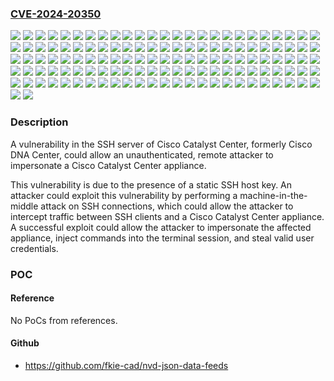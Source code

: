 ### [CVE-2024-20350](https://cve.mitre.org/cgi-bin/cvename.cgi?name=CVE-2024-20350)
![](https://img.shields.io/static/v1?label=Product&message=Cisco%20Digital%20Network%20Architecture%20Center%20(DNA%20Center)&color=blue)
![](https://img.shields.io/static/v1?label=Version&message=1.0.0.0%20&color=brightgreen)
![](https://img.shields.io/static/v1?label=Version&message=1.4.0.0%20&color=brightgreen)
![](https://img.shields.io/static/v1?label=Version&message=2.1.1.0%20&color=brightgreen)
![](https://img.shields.io/static/v1?label=Version&message=2.1.1.3%20&color=brightgreen)
![](https://img.shields.io/static/v1?label=Version&message=2.1.2.0%20&color=brightgreen)
![](https://img.shields.io/static/v1?label=Version&message=2.1.2.3%20&color=brightgreen)
![](https://img.shields.io/static/v1?label=Version&message=2.1.2.4%20&color=brightgreen)
![](https://img.shields.io/static/v1?label=Version&message=2.1.2.5%20&color=brightgreen)
![](https://img.shields.io/static/v1?label=Version&message=2.1.2.6%20&color=brightgreen)
![](https://img.shields.io/static/v1?label=Version&message=2.1.2.7%20&color=brightgreen)
![](https://img.shields.io/static/v1?label=Version&message=2.1.2.8%20&color=brightgreen)
![](https://img.shields.io/static/v1?label=Version&message=2.2.1.0%20&color=brightgreen)
![](https://img.shields.io/static/v1?label=Version&message=2.2.1.3%20&color=brightgreen)
![](https://img.shields.io/static/v1?label=Version&message=2.2.2.0%20&color=brightgreen)
![](https://img.shields.io/static/v1?label=Version&message=2.2.2.1%20&color=brightgreen)
![](https://img.shields.io/static/v1?label=Version&message=2.2.2.3%20&color=brightgreen)
![](https://img.shields.io/static/v1?label=Version&message=2.2.2.4%20&color=brightgreen)
![](https://img.shields.io/static/v1?label=Version&message=2.2.2.5%20&color=brightgreen)
![](https://img.shields.io/static/v1?label=Version&message=2.2.2.6%20&color=brightgreen)
![](https://img.shields.io/static/v1?label=Version&message=2.2.2.7%20&color=brightgreen)
![](https://img.shields.io/static/v1?label=Version&message=2.2.2.8%20&color=brightgreen)
![](https://img.shields.io/static/v1?label=Version&message=2.2.2.9%20&color=brightgreen)
![](https://img.shields.io/static/v1?label=Version&message=2.2.3.0%20&color=brightgreen)
![](https://img.shields.io/static/v1?label=Version&message=2.2.3.3%20&color=brightgreen)
![](https://img.shields.io/static/v1?label=Version&message=2.2.3.4%20&color=brightgreen)
![](https://img.shields.io/static/v1?label=Version&message=2.2.3.5%20&color=brightgreen)
![](https://img.shields.io/static/v1?label=Version&message=2.2.3.6%20&color=brightgreen)
![](https://img.shields.io/static/v1?label=Version&message=2.3.2.1%20&color=brightgreen)
![](https://img.shields.io/static/v1?label=Version&message=2.3.2.1-AIRGAP%20&color=brightgreen)
![](https://img.shields.io/static/v1?label=Version&message=2.3.2.1-AIRGAP-CA%20&color=brightgreen)
![](https://img.shields.io/static/v1?label=Version&message=2.3.2.1-airgap%20&color=brightgreen)
![](https://img.shields.io/static/v1?label=Version&message=2.3.2.1-airgap-ca%20&color=brightgreen)
![](https://img.shields.io/static/v1?label=Version&message=2.3.2.3%20&color=brightgreen)
![](https://img.shields.io/static/v1?label=Version&message=2.3.3.0%20&color=brightgreen)
![](https://img.shields.io/static/v1?label=Version&message=2.3.3.0-AIRGAP%20&color=brightgreen)
![](https://img.shields.io/static/v1?label=Version&message=2.3.3.0-airgap%20&color=brightgreen)
![](https://img.shields.io/static/v1?label=Version&message=2.3.3.1%20&color=brightgreen)
![](https://img.shields.io/static/v1?label=Version&message=2.3.3.1-AIRGAP%20&color=brightgreen)
![](https://img.shields.io/static/v1?label=Version&message=2.3.3.1-airgap%20&color=brightgreen)
![](https://img.shields.io/static/v1?label=Version&message=2.3.3.3%20&color=brightgreen)
![](https://img.shields.io/static/v1?label=Version&message=2.3.3.3-AIRGAP%20&color=brightgreen)
![](https://img.shields.io/static/v1?label=Version&message=2.3.3.3-AIRGAP-CA%20&color=brightgreen)
![](https://img.shields.io/static/v1?label=Version&message=2.3.3.3-airgap%20&color=brightgreen)
![](https://img.shields.io/static/v1?label=Version&message=2.3.3.3-airgap-ca%20&color=brightgreen)
![](https://img.shields.io/static/v1?label=Version&message=2.3.3.4%20&color=brightgreen)
![](https://img.shields.io/static/v1?label=Version&message=2.3.3.4-AIRGAP%20&color=brightgreen)
![](https://img.shields.io/static/v1?label=Version&message=2.3.3.4-AIRGAP-MDNAC%20&color=brightgreen)
![](https://img.shields.io/static/v1?label=Version&message=2.3.3.4-HF1%20&color=brightgreen)
![](https://img.shields.io/static/v1?label=Version&message=2.3.3.4-airgap%20&color=brightgreen)
![](https://img.shields.io/static/v1?label=Version&message=2.3.3.4-airgap-mdnac%20&color=brightgreen)
![](https://img.shields.io/static/v1?label=Version&message=2.3.3.4-hf1%20&color=brightgreen)
![](https://img.shields.io/static/v1?label=Version&message=2.3.3.5%20&color=brightgreen)
![](https://img.shields.io/static/v1?label=Version&message=2.3.3.5-AIRGAP%20&color=brightgreen)
![](https://img.shields.io/static/v1?label=Version&message=2.3.3.5-airgap%20&color=brightgreen)
![](https://img.shields.io/static/v1?label=Version&message=2.3.3.6%20&color=brightgreen)
![](https://img.shields.io/static/v1?label=Version&message=2.3.3.6-70045-HF1%20&color=brightgreen)
![](https://img.shields.io/static/v1?label=Version&message=2.3.3.6-70045-hf1%20&color=brightgreen)
![](https://img.shields.io/static/v1?label=Version&message=2.3.3.6-AIRGAP%20&color=brightgreen)
![](https://img.shields.io/static/v1?label=Version&message=2.3.3.6-AIRGAP-MDNAC%20&color=brightgreen)
![](https://img.shields.io/static/v1?label=Version&message=2.3.3.6-airgap%20&color=brightgreen)
![](https://img.shields.io/static/v1?label=Version&message=2.3.3.6-airgap-mdnac%20&color=brightgreen)
![](https://img.shields.io/static/v1?label=Version&message=2.3.3.7%20&color=brightgreen)
![](https://img.shields.io/static/v1?label=Version&message=2.3.3.7-72323%20&color=brightgreen)
![](https://img.shields.io/static/v1?label=Version&message=2.3.3.7-72328-AIRGAP%20&color=brightgreen)
![](https://img.shields.io/static/v1?label=Version&message=2.3.3.7-72328-MDNAC%20&color=brightgreen)
![](https://img.shields.io/static/v1?label=Version&message=2.3.3.7-72328-airgap%20&color=brightgreen)
![](https://img.shields.io/static/v1?label=Version&message=2.3.3.7-72328-mdnac%20&color=brightgreen)
![](https://img.shields.io/static/v1?label=Version&message=2.3.3.7-AIRGAP%20&color=brightgreen)
![](https://img.shields.io/static/v1?label=Version&message=2.3.3.7-AIRGAP-MDNAC%20&color=brightgreen)
![](https://img.shields.io/static/v1?label=Version&message=2.3.3.7-airgap%20&color=brightgreen)
![](https://img.shields.io/static/v1?label=Version&message=2.3.3.7-airgap-mdnac%20&color=brightgreen)
![](https://img.shields.io/static/v1?label=Version&message=2.3.4.0%20&color=brightgreen)
![](https://img.shields.io/static/v1?label=Version&message=2.3.4.0-AIRGAP%20&color=brightgreen)
![](https://img.shields.io/static/v1?label=Version&message=2.3.4.0-airgap%20&color=brightgreen)
![](https://img.shields.io/static/v1?label=Version&message=2.3.4.3%20&color=brightgreen)
![](https://img.shields.io/static/v1?label=Version&message=2.3.4.3-AIRGAP%20&color=brightgreen)
![](https://img.shields.io/static/v1?label=Version&message=2.3.4.3-airgap%20&color=brightgreen)
![](https://img.shields.io/static/v1?label=Version&message=2.3.5.0%20&color=brightgreen)
![](https://img.shields.io/static/v1?label=Version&message=2.3.5.0-AIRGAP%20&color=brightgreen)
![](https://img.shields.io/static/v1?label=Version&message=2.3.5.0-AIRGAP-MDNAC%20&color=brightgreen)
![](https://img.shields.io/static/v1?label=Version&message=2.3.5.0-airgap%20&color=brightgreen)
![](https://img.shields.io/static/v1?label=Version&message=2.3.5.0-airgap-mdnac%20&color=brightgreen)
![](https://img.shields.io/static/v1?label=Version&message=2.3.5.3%20&color=brightgreen)
![](https://img.shields.io/static/v1?label=Version&message=2.3.5.3-AIRGAP%20&color=brightgreen)
![](https://img.shields.io/static/v1?label=Version&message=2.3.5.3-AIRGAP-MDNAC%20&color=brightgreen)
![](https://img.shields.io/static/v1?label=Version&message=2.3.5.3-airgap%20&color=brightgreen)
![](https://img.shields.io/static/v1?label=Version&message=2.3.5.3-airgap-mdnac%20&color=brightgreen)
![](https://img.shields.io/static/v1?label=Version&message=2.3.5.4%20&color=brightgreen)
![](https://img.shields.io/static/v1?label=Version&message=2.3.5.4-AIRGAP%20&color=brightgreen)
![](https://img.shields.io/static/v1?label=Version&message=2.3.5.4-AIRGAP-MDNAC%20&color=brightgreen)
![](https://img.shields.io/static/v1?label=Version&message=2.3.5.4-airgap%20&color=brightgreen)
![](https://img.shields.io/static/v1?label=Version&message=2.3.5.4-airgap-mdnac%20&color=brightgreen)
![](https://img.shields.io/static/v1?label=Version&message=2.3.5.5%20&color=brightgreen)
![](https://img.shields.io/static/v1?label=Version&message=2.3.5.5-70026-HF51%20&color=brightgreen)
![](https://img.shields.io/static/v1?label=Version&message=2.3.5.5-70026-HF52%20&color=brightgreen)
![](https://img.shields.io/static/v1?label=Version&message=2.3.5.5-70026-HF53%20&color=brightgreen)
![](https://img.shields.io/static/v1?label=Version&message=2.3.5.5-70026-HF70%20&color=brightgreen)
![](https://img.shields.io/static/v1?label=Version&message=2.3.5.5-70026-hf51%20&color=brightgreen)
![](https://img.shields.io/static/v1?label=Version&message=2.3.5.5-70026-hf52%20&color=brightgreen)
![](https://img.shields.io/static/v1?label=Version&message=2.3.5.5-70026-hf53%20&color=brightgreen)
![](https://img.shields.io/static/v1?label=Version&message=2.3.5.5-70026-hf70%20&color=brightgreen)
![](https://img.shields.io/static/v1?label=Version&message=2.3.5.5-AIRGAP%20&color=brightgreen)
![](https://img.shields.io/static/v1?label=Version&message=2.3.5.5-AIRGAP-MDNAC%20&color=brightgreen)
![](https://img.shields.io/static/v1?label=Version&message=2.3.5.5-airgap%20&color=brightgreen)
![](https://img.shields.io/static/v1?label=Version&message=2.3.5.5-airgap-mdnac%20&color=brightgreen)
![](https://img.shields.io/static/v1?label=Version&message=2.3.6.0%20&color=brightgreen)
![](https://img.shields.io/static/v1?label=Version&message=2.3.6.0-AIRGAP%20&color=brightgreen)
![](https://img.shields.io/static/v1?label=Version&message=2.3.6.0-airgap%20&color=brightgreen)
![](https://img.shields.io/static/v1?label=Version&message=2.3.7.0%20&color=brightgreen)
![](https://img.shields.io/static/v1?label=Version&message=2.3.7.0-AIRGAP%20&color=brightgreen)
![](https://img.shields.io/static/v1?label=Version&message=2.3.7.0-AIRGAP-MDNAC%20&color=brightgreen)
![](https://img.shields.io/static/v1?label=Version&message=2.3.7.0-VA%20&color=brightgreen)
![](https://img.shields.io/static/v1?label=Version&message=2.3.7.0-airgap%20&color=brightgreen)
![](https://img.shields.io/static/v1?label=Version&message=2.3.7.0-airgap-mdnac%20&color=brightgreen)
![](https://img.shields.io/static/v1?label=Version&message=2.3.7.0-va%20&color=brightgreen)
![](https://img.shields.io/static/v1?label=Version&message=2.3.7.3%20&color=brightgreen)
![](https://img.shields.io/static/v1?label=Version&message=2.3.7.3-AIRGAP%20&color=brightgreen)
![](https://img.shields.io/static/v1?label=Version&message=2.3.7.3-AIRGAP-MDNAC%20&color=brightgreen)
![](https://img.shields.io/static/v1?label=Version&message=2.3.7.3-airgap%20&color=brightgreen)
![](https://img.shields.io/static/v1?label=Version&message=2.3.7.3-airgap-mdnac%20&color=brightgreen)
![](https://img.shields.io/static/v1?label=Version&message=2.3.7.4%20&color=brightgreen)
![](https://img.shields.io/static/v1?label=Version&message=2.3.7.4-AIRGAP%20&color=brightgreen)
![](https://img.shields.io/static/v1?label=Version&message=2.3.7.4-AIRGAP-MDNAC%20&color=brightgreen)
![](https://img.shields.io/static/v1?label=Version&message=2.3.7.4-airgap%20&color=brightgreen)
![](https://img.shields.io/static/v1?label=Version&message=2.3.7.4-airgap-mdnac%20&color=brightgreen)
![](https://img.shields.io/static/v1?label=Vulnerability&message=Use%20of%20Hard-coded%20Cryptographic%20Key&color=brightgreen)

### Description

A vulnerability in the SSH server of Cisco Catalyst Center, formerly Cisco DNA Center, could allow an unauthenticated, remote attacker to impersonate a Cisco Catalyst Center appliance.This vulnerability is due to the presence of a static SSH host key. An attacker could exploit this vulnerability by performing a machine-in-the-middle attack on SSH connections, which could allow the attacker to intercept traffic between SSH clients and a Cisco Catalyst Center appliance. A successful exploit could allow the attacker to impersonate the affected appliance, inject commands into the terminal session, and steal valid user credentials.

### POC

#### Reference
No PoCs from references.

#### Github
- https://github.com/fkie-cad/nvd-json-data-feeds

